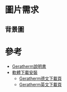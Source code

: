 # 圖片需求

## 背景圖



# 參考

* [Geratherm說明書](http://geratherm.de/download/desktop-2-0-software-instructions.pdf)
* [軟體下載安裝](http://geratherm.de/download/desktop2.0-setup2014.rar)
  * [Geratherm德文下載頁](http://geratherm.de/diagnostik/downloadbereich/)
  * [Geratherm英文下載頁](http://geratherm.de/en/diagnostic/download-area/)